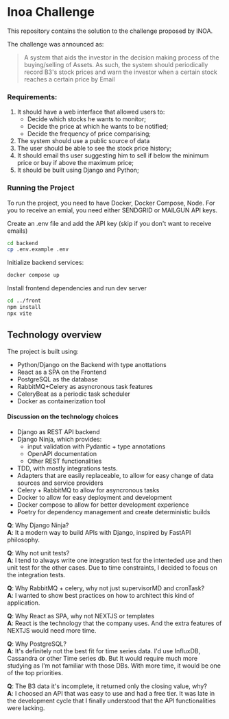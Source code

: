 # Inoa Challenge

This repository contains the solution to the challenge proposed by INOA.

The challenge was announced as:
> A system that aids the investor in the decision making process of the buying/selling of Assets.
As such, the system should periodically record B3's stock prices and warn the investor when a certain stock reaches a certain price by Email

### Requirements:

1. It should have a web interface that allowed users to:
    - Decide which stocks he wants to monitor;
    - Decide the price at which he wants to be notified;
    - Decide the frequency of price comparising;
2. The system should use a public source of data 
3. The user should be able to see the stock price history;
4. It should email ths user suggesting him to sell if below the minimum price or buy if above the maximum price;
5. It should be built using Django and Python;

### Running the Project

To run the project, you need to have Docker, Docker Compose, Node. For you to receive an emial, you need either SENDGRID or MAILGUN API keys.

Create an .env file and add the API key (skip if you don't want to receive emails)
```bash
cd backend
cp .env.example .env
```


Initialize backend services:
```bash
docker compose up
```
Install frontend dependencies and run dev server
```bash
cd ../front
npm install
npx vite
```



## Technology overview

The project is built using:

- Python/Django on the Backend with type anottations
- React as a SPA on the Frontend
- PostgreSQL as the database
- RabbitMQ+Celery as asyncronous task features
- CeleryBeat as a periodic task scheduler
- Docker as containerization tool

#### Discussion on the technology choices

- Django as REST API backend
- Django Ninja, which provides:
    - input validation with Pydantic + type annotations
    - OpenAPI documentation
    - Other REST functionalities
- TDD, with mostly integrations tests.
- Adapters that are easily replaceable, to allow for easy change of data sources and service providers
- Celery + RabbitMQ to allow for asyncronous tasks
- Docker to allow for easy deployment and development
- Docker compose to allow for better development experience
- Poetry for dependency management and create deterministic builds


<b>Q</b>: Why Django Ninja?<br>
<b>A</b>: It a modern way to build APIs with Django, inspired by FastAPI philosophy. 

<b>Q</b>: Why not unit tests?<br>
<b>A</b>: I tend to always write one integration test for the intenteded use and then unit test for the other cases. Due to time constraints, I decided to focus on the integration tests.

<b>Q</b>: Why RabbitMQ + celery, why not just supervisorMD and cronTask? <br>
<b>A</b>: I wanted to show best practices on how to architect this kind of application.

<b>Q</b>: Why React as SPA, why not NEXTJS or templates<br>
<b>A</b>: React is the technology that the company uses. And the extra features of NEXTJS would need more time.

<b>Q</b>: Why PostgreSQL?<br>
<b>A</b>: It's definitely not the best fit for time series data. I'd use InfluxDB, Cassandra or other Time series db. But It would require much more studying as I'm not familiar with those DBs. With more time, it would be one of the top priorities.

<b>Q</b>: The B3 data it's incomplete, it returned only the closing value, why?<br>
<b>A</b>: I choosed an API that was easy to use and had a free tier. It was late in the development cycle that I finally understood that the API functionalities were lacking.
